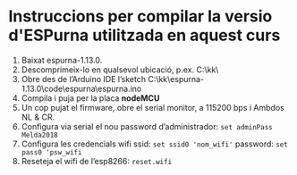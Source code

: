 # Instruccions per compilar la versio d'ESPurna utilitzada en aquest curs

1. Baixat espurna-1.13.0.
2. Descomprimeix-lo en qualsevol ubicació, p.ex. C:\kk\
3. Obre des de l’Arduino IDE l’sketch C:\kk\espurna-1.13.0\code\espurna\espurna.ino
4. Compila i puja per la placa **nodeMCU**
5. Un cop pujat el firmware, obre el serial monitor, a 115200 bps i Ambdos  NL & CR.
6. Configura via serial el nou password d’administrador: `set adminPass Melda2018`
7. Configura les credencials wifi ssid: `set ssid0 'nom_wifi'` password:  `set pass0 'psw_wifi`
8. Reseteja el wifi de l’esp8266: `reset.wifi`
